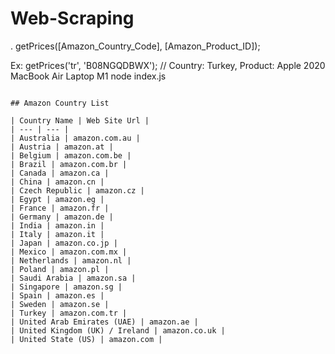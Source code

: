 # Web-Scraping
.
getPrices([Amazon_Country_Code], [Amazon_Product_ID]);

Ex:
getPrices('tr', 'B08NGQDBWX'); // Country: Turkey, Product: Apple 2020 MacBook Air Laptop M1
node index.js
```

## Amazon Country List

| Country Name | Web Site Url |
| --- | --- |
| Australia | amazon.com.au |
| Austria | amazon.at |
| Belgium | amazon.com.be |
| Brazil | amazon.com.br |
| Canada | amazon.ca |
| China | amazon.cn |
| Czech Republic | amazon.cz |
| Egypt | amazon.eg |
| France | amazon.fr |
| Germany | amazon.de |
| India | amazon.in |
| Italy | amazon.it |
| Japan | amazon.co.jp |
| Mexico | amazon.com.mx |
| Netherlands | amazon.nl |
| Poland | amazon.pl |
| Saudi Arabia | amazon.sa |
| Singapore | amazon.sg |
| Spain | amazon.es |
| Sweden | amazon.se |
| Turkey | amazon.com.tr |
| United Arab Emirates (UAE) | amazon.ae |
| United Kingdom (UK) / Ireland | amazon.co.uk |
| United State (US) | amazon.com |
